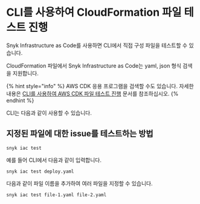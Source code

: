 # CLI를 사용하여 CloudFormation 파일 테스트 진행

Snyk Infrastructure as Code를 사용하면 CLI에서 직접 구성 파일을 테스트할 수 있습니다.

CloudFormation 파일에서 Snyk Infrastructure as Code는 yaml, json 형식 검색을 지원합니다.

{% hint style="info" %}
AWS CDK 응용 프로그램을 검색할 수도 있습니다. 자세한 내용은 [CLI를 사용하여 AWS CDK 파일 테스트 진행](test-your-aws-cdk-files-with-our-cli-tool.md) 문서를 참조하십시오.
{% endhint %}

CLI는 다음과 같이 사용할 수 있습니다.

## 지정된 파일에 대한 issue를 테스트하는 방법

```
snyk iac test
```

예를 들어 CLI에서 다음과 같이 입력합니다.

```
snyk iac test deploy.yaml
```

다음과 같이 파일 이름을 추가하여 여러 파일을 지정할 수 있습니다.

```
snyk iac test file-1.yaml file-2.yaml
```
